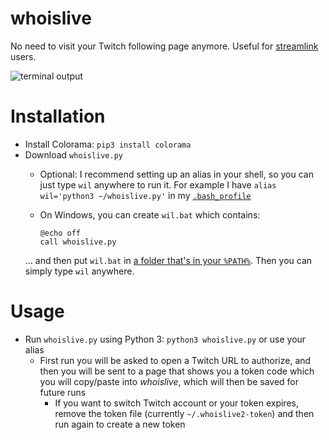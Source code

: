 # whoislive

No need to visit your Twitch following page anymore. Useful for [streamlink](https://github.com/streamlink/streamlink) users.

![terminal output](http://i.imgur.com/Ysz5epa.png)

# Installation

- Install Colorama: `pip3 install colorama`
- Download `whoislive.py`
  - Optional: I recommend setting up an alias in your shell, so you can just type `wil` anywhere to run it. For example I have `alias wil='python3 ~/whoislive.py'` in my [`.bash_profile`](https://github.com/lambdan/Setup/blob/master/Mac/Configs/.bash_profile)
  - On Windows, you can create `wil.bat` which contains:
  
        @echo off
        call whoislive.py
      
  ... and then put `wil.bat` in [a folder that's in your `%PATH%`](https://github.com/lambdan/Setup/blob/master/Windows/Path%20Setup.md). Then you can simply type `wil` anywhere.
  

# Usage

- Run `whoislive.py` using Python 3: `python3 whoislive.py` or use your alias
	- First run you will be asked to open a Twitch URL to authorize, and then you will be sent to a page that shows you a token code which you will copy/paste into _whoislive_, which will then be saved for future runs
		- If you want to switch Twitch account or your token expires, remove the token file (currently `~/.whoislive2-token`) and then run again to create a new token